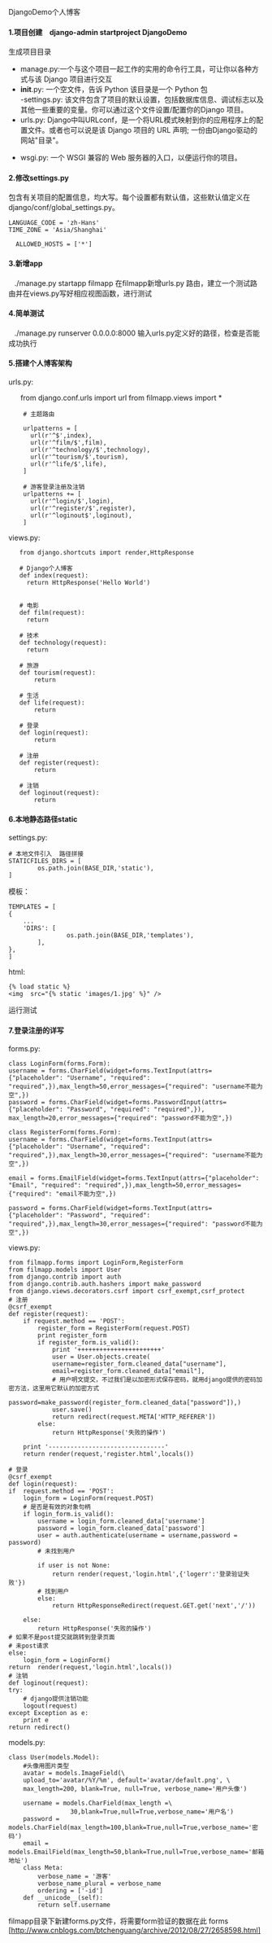 DjangoDemo个人博客  

#### 1.项目创建　django-admin startproject DjangoDemo　　
生成项目目录  
- manage.py:一个与这个项目一起工作的实用的命令行工具，可让你以各种方式与该 Django 项目进行交互  
- __init__.py: 一个空文件，告诉 Python 该目录是一个 Python 包  
-settings.py: 该文件包含了项目的默认设置，包括数据库信息、调试标志以及其他一些重要的变量。你可以通过这个文件设置/配置你的Django 项目。  
- urls.py: Django中叫URLconf，是一个将URL模式映射到你的应用程序上的配置文件。或者也可以说是该 Django 项目的 URL 声明; 一份由Django驱动的网站"目录"。  
+ wsgi.py: 一个 WSGI 兼容的 Web 服务器的入口，以便运行你的项目。  
#### 2.修改settings.py 
包含有关项目的配置信息，均大写。每个设置都有默认值，这些默认值定义在django/conf/global_settings.py。

    LANGUAGE_CODE = 'zh-Hans'
    TIME_ZONE = 'Asia/Shanghai'  
    
      ALLOWED_HOSTS = ['*']  
#### 3.新增app  
    ./manage.py startapp filmapp
在filmapp新增urls.py 路由，建立一个测试路由并在views.py写好相应视图函数，进行测试
#### 4.简单测试
    ./manage.py runserver 0.0.0.0:8000
输入urls.py定义好的路径，检查是否能成功执行
#### 5.搭建个人博客架构
urls.py:

        from django.conf.urls import url
        from filmapp.views import *


        # 主题路由
        
        urlpatterns = [
          url(r'^$',index),
          url(r'^film/$',film),
          url(r'^technology/$',technology),
          url(r'^tourism/$',tourism),
          url(r'^life/$',life),
        ]
        
        # 游客登录注册及注销
        urlpatterns += [
          url(r'^login/$',login),
          url(r'^register/$',register),
          url(r'^loginout$',loginout),
        ]

views.py:

       from django.shortcuts import render,HttpResponse
       
       # Django个人博客　
       def index(request):
         return HttpResponse('Hello World')


       # 电影
       def film(request):
         return

       # 技术
       def technology(request):
         return

       # 旅游
       def tourism(request):
	       return

       # 生活
       def life(request):
	       return

       # 登录
       def login(request):
	       return

       # 注册
       def register(request):
	       return

       # 注销
       def loginout(request):
	       return
#### 6.本地静态路径static
settings.py:

	# 本地文件引入  路径拼接
	STATICFILES_DIRS = [
    		os.path.join(BASE_DIR,'static'),
	]
模板：

	TEMPLATES = [
	{ 
		...
		'DIRS': [
            		os.path.join(BASE_DIR,'templates'),
        	],
	},
	]
html:

	{% load static %}
	<img  src="{% static 'images/1.jpg' %}" />
运行测试

#### 7.登录注册的详写
forms.py:

	class LoginForm(forms.Form):
	username = forms.CharField(widget=forms.TextInput(attrs={"placeholder": "Username", "required": "required",}),max_length=50,error_messages={"required": "username不能为空",})
	password = forms.CharField(widget=forms.PasswordInput(attrs={"placeholder": "Password", "required": "required",}),	max_length=20,error_messages={"required": "password不能为空",})

	class RegisterForm(forms.Form):
	username = forms.CharField(widget=forms.TextInput(attrs={"placeholder": "Username", "required": "required",}),max_length=30,error_messages={"required": "username不能为空",})

	email = forms.EmailField(widget=forms.TextInput(attrs={"placeholder": "Email", "required": "required",}),max_length=50,error_messages={"required": "email不能为空",})

	password = forms.CharField(widget=forms.TextInput(attrs={"placeholder": "Password", "required": "required",}),max_length=30,error_messages={"required": "password不能为空",})
views.py:

	from filmapp.forms import LoginForm,RegisterForm
	from filmapp.models import User
	from django.contrib import auth
	from django.contrib.auth.hashers import make_password
	from django.views.decorators.csrf import csrf_exempt,csrf_protect
	# 注册
	@csrf_exempt
	def register(request):
		if request.method == 'POST':
			register_form = RegisterForm(request.POST)
			print register_form
			if register_form.is_valid():
				print '+++++++++++++++++++++++'
				user = User.objects.create(
			    username=register_form.cleaned_data["username"],
			    email=register_form.cleaned_data["email"],
			    # 用户明文提交，不过我们是以加密形式保存密码，就用django提供的密码加密方法，这里用它默认的加密方式
			    password=make_password(register_form.cleaned_data["password"]),)
				user.save()
				return redirect(request.META['HTTP_REFERER'])
			else:
				return HttpResponse('失败的操作')	

		print '--------------------------------'
		return render(request,'register.html',locals())
		
	# 登录
	@csrf_exempt
	def login(request):
	if  request.method == 'POST':
		login_form = LoginForm(request.POST)
		# 是否是有效的对象句柄
		if login_form.is_valid():
			username = login_form.cleaned_data['username']
			password = login_form.cleaned_data['password']
			user = auth.authenticate(username = username,password = password)
			# 未找到用户

			if user is not None:
				return render(request,'login.html',{'logerr':'登录验证失败'})
			# 找到用户
			else:
				return HttpResponseRedirect(request.GET.get('next','/'))
		
		else:
			return HttpResponse('失败的操作')	
	# 如果不是post提交就跳转到登录页面
	# 未post请求
	else:
		login_form = LoginForm()
	return  render(request,'login.html',locals())
	# 注销
	def loginout(request):
	try:
		# django提供注销功能
		logout(request)
	except Exception as e:
		print e
	return redirect()
models.py:

	class User(models.Model):
		#头像用图片类型
		avatar = models.ImageField(\
		upload_to='avatar/%Y/%m', default='avatar/default.png', \
		max_length=200, blank=True, null=True, verbose_name='用户头像')

		username = models.CharField(max_length =\
				     30,blank=True,null=True,verbose_name='用户名')
		password = models.CharField(max_length=100,blank=True,null=True,verbose_name='密码')
		email = models.EmailField(max_length=50,blank=True,null=True,verbose_name='邮箱地址')
		class Meta:
			verbose_name = '游客'
			verbose_name_plural = verbose_name
			ordering = ['-id']
		def __unicode__(self):
			return self.username
filmapp目录下新建forms.py文件，将需要form验证的数据在此
forms  [http://www.cnblogs.com/btchenguang/archive/2012/08/27/2658598.html]

